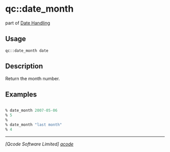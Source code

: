 qc::date_month
==============

part of [Date Handling](../qc/wiki/DateHandling)

Usage
-----
`qc::date_month date`

Description
-----------
Return the month number.

Examples
--------
```tcl

% date_month 2007-05-06
% 5
%
% date_month "last month"
% 4

```

----------------------------------
*[Qcode Software Limited] [qcode]*

[qcode]: http://www.qcode.co.uk "Qcode Software"